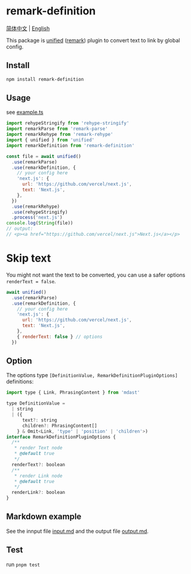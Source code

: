 # remark-definition

[简体中文](/README-zh.md) | [English](/README.md)

This package is [unified][] ([remark][]) plugin to convert text to link by global config.

## Install

```sh
npm install remark-definition
```

## Usage

see [example.ts](/example.ts)

```js
import rehypeStringify from 'rehype-stringify'
import remarkParse from 'remark-parse'
import remarkRehype from 'remark-rehype'
import { unified } from 'unified'
import remarkDefinition from 'remark-definition'

const file = await unified()
  .use(remarkParse)
  .use(remarkDefinition, {
    // your config here
    'next.js': {
      url: 'https://github.com/vercel/next.js',
      text: 'Next.js',
    },
  })
  .use(remarkRehype)
  .use(rehypeStringify)
  .process('next.js')
console.log(String(file))
// output:
// <p><a href="https://github.com/vercel/next.js">Next.js</a></p>
```

# Skip text

You might not want the text to be converted, you can use a safer options `renderText = false`.

```js
await unified()
  .use(remarkParse)
  .use(remarkDefinition, {
    // your config here
    'next.js': {
      url: 'https://github.com/vercel/next.js',
      text: 'Next.js',
    },
    { renderText: false } // options
  })
```

## Option

The options type `[DefinitionValue, RemarkDefinitionPluginOptions]` definitions:

```js
import type { Link, PhrasingContent } from 'mdast'

type DefinitionValue =
  | string
  | ({
      text?: string
      children?: PhrasingContent[]
    } & Omit<Link, 'type' | 'position' | 'children'>)
interface RemarkDefinitionPluginOptions {
  /**
   * render Text node
   * @default true
   */
  renderText?: boolean
  /**
   * render Link node
   * @default true
   */
  renderLink?: boolean
}
```

## Markdown example

See the innput file [input.md](/test/input.md) and the output file [output.md](/test/output.md).

## Test

run `pnpm test`

<!-- Definitions -->

[unified]: https://github.com/unifiedjs/unified
[remark]: https://github.com/remarkjs/remark
